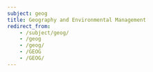 ```yaml
---
subject: geog
title: Geography and Environmental Management
redirect_from:
    - /subject/geog/
    - /geog
    - /geog/
    - /GEOG
    - /GEOG/
---
```

